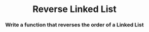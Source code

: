 <div align = "center">

# Reverse Linked List

</div>

<div align = "center">

<h3>Write a function that reverses the order of a Linked List</h3>

</div>
